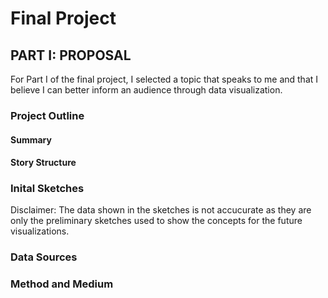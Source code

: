 # Final Project

## PART I: PROPOSAL
For Part I of the final project, I selected a topic that speaks to me and that I believe I can better inform an audience through data visualization.

### Project Outline
#### Summary

#### Story Structure

### Inital Sketches
Disclaimer: The data shown in the sketches is not accucurate as they are only the preliminary sketches used to show the concepts for the future visualizations.

### Data Sources


### Method and Medium
